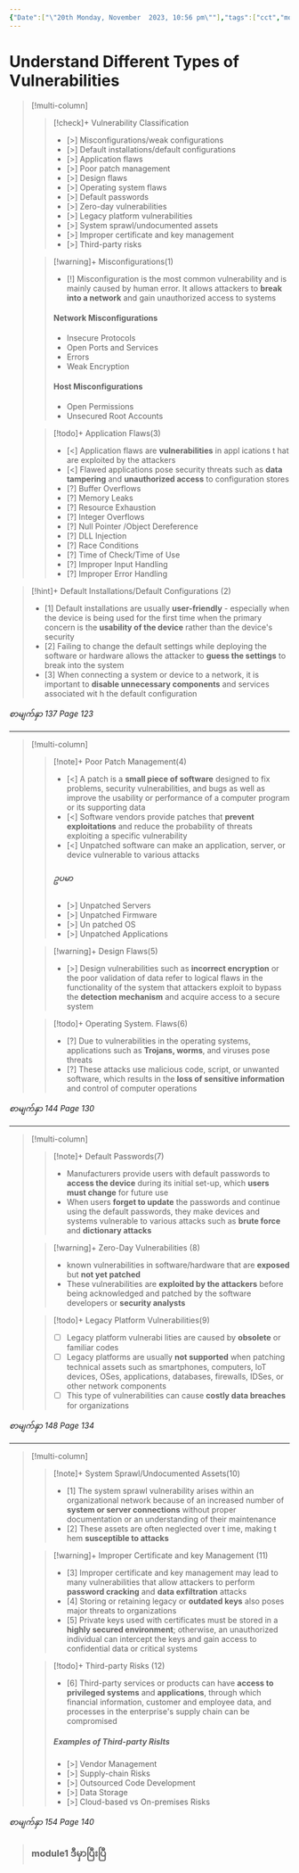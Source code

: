 ```yaml
---
{"Date":["\"20th Monday, November  2023, 10:56 pm\""],"tags":["cct","module1"],"Auther":"y3kh","dg-publish":true,"permalink":"/cybersecurity-course/cct-online-training/module-1-part-3/","dgPassFrontmatter":true,"noteIcon":""}
---
```


#  Understand Different Types of Vulnerabilities


> [!multi-column]
>> [!check]+ Vulnerability Classification
>>- [>] Misconfigurations/weak configurations
>>- [>] Default installations/default configurations
>>- [>] Application flaws
>>- [>] Poor patch management
>>- [>] Design flaws
>>- [>] Operating system flaws
>>- [>] Default passwords
>>- [>] Zero-day vulnerabilities
>>- [>] Legacy platform vulnerabilities
>>- [>] System sprawl/undocumented assets
>>- [>] Improper certificate and key management
>>- [>] Third-party risks
>
>> [!warning]+ Misconfigurations(1)
>> - [!] Misconfiguration is the most common vulnerability and is mainly caused by human error. It allows attackers to **break into a network** and gain unauthorized access to systems
>> #### Network Misconfigurations
>> - Insecure Protocols
>> - Open Ports and Services
>> - Errors
>> - Weak Encryption
>>#### Host Misconfigurations 
>> - Open Permissions
>> - Unsecured Root Accounts
>
>> [!todo]+ Application Flaws(3)
>>- [<] Application flaws are **vulnerabilities** in appl ications t hat are exploited by the attackers
>>- [<] Flawed applications pose security threats such as **data tampering** and **unauthorized access** to configuration stores
>> - [?]  Buffer Overflows
>> - [?] Memory Leaks
>> - [?] Resource Exhaustion
>> - [?] Integer Overflows
>> - [?] Null Pointer /Object Dereference
>> - [?] DLL Injection
>> - [?] Race Conditions
>> - [?] Time of Check/Time of Use
>> - [?] Improper Input Handling
>> - [?] Improper Error Handling


>[!hint]+ Default Installations/Default Configurations (2)
>- [1] Default installations are usually **user-friendly** - especially when the device is being used for the first time when the primary concern is the **usability of the device** rather than the device's security
>- [2] Failing to change the default settings while deploying the software or hardware  allows the attacker to **guess the settings** to break into the system
>- [3] When connecting a system or device to a network, it is important to **disable unnecessary components** and services associated wit h the default configuration

_စာမျက်နှာ 137 Page 123_

---
> [!multi-column]
>
>> [!note]+ Poor Patch Management(4)
>>- [<] A patch is a **small piece of software** designed to fix problems, security vulnerabilities, and bugs as well as improve the usability or performance of a computer program or its supporting data 
>>- [<] Software vendors provide patches that **prevent exploitations** and reduce the probability of threats exploiting a specific vulnerability 
>>- [<] Unpatched software can make an application, server, or device vulnerable to various attacks
>>##### ဥပမာ
>>- [>] Unpatched Servers
>>- [>] Unpatched Firmware
>>- [>] Un patched OS
>>- [>] Unpatched Applications
>
>> [!warning]+ Design Flaws(5)
>>- [>] Design vulnerabilities such as **incorrect encryption** or the poor validation of data refer to logical flaws in the functionality of the system that attackers exploit to bypass the **detection mechanism** and acquire access to a secure system 
>
>> [!todo]+ Operating System. Flaws(6)
>> - [?]  Due to vulnerabilities in the operating systems, applications such as **Trojans, worms**, and viruses pose threats
>> - [?] These attacks use malicious code, script, or unwanted software, which results in the **loss of sensitive information** and control of computer operations

_စာမျက်နှာ 144 Page 130_

---
>[!multi-column]
>>[!note]+ Default Passwords(7)
>>- Manufacturers provide users with default passwords to **access the device** during its initial set-up, which **users must change** for future use
>>- When users **forget to update** the passwords and continue using the default passwords, they make devices and systems vulnerable to various attacks such as **brute force** and **dictionary attacks**
>
>>[!warning]+ Zero-Day Vulnerabilities (8)
>>- known vulnerabilities in software/hardware that are **exposed** but **not yet patched**
>>- These vulnerabilities are **exploited by the attackers** before being acknowledged and patched by the software developers or **security analysts**
>
>>[!todo]+ Legacy Platform Vulnerabilities(9)
>> - [ ] Legacy platform vulnerabi lities are caused by **obsolete** or familiar codes
>> - [ ] Legacy platforms are usually **not supported** when patching technical assets such as smartphones, computers, loT devices, OSes, applications, databases, firewalls, IDSes, or other network components
>> - [ ] This type of vulnerabilities can cause **costly data breaches** for organizations

_စာမျက်နှာ 148 Page 134_

---
>[!multi-column]
>
>>[!note]+ System Sprawl/Undocumented Assets(10)
>>- [1] The system sprawl vulnerability arises within an organizational network because of an increased number of **system or server connections** without proper documentation or an understanding of their maintenance
>>- [2] These assets are often neglected over t ime, making t hem **susceptible to attacks**
>
>>[!warning]+ Improper Certificate and key Management (11)
>>- [3] Improper certificate and key management may lead to many vulnerabilities that allow attackers to perform **password cracking** and **data exfiltration** attacks
>>- [4] Storing or retaining legacy or **outdated keys** also poses major threats to organizations
>>- [5] Private keys used with certificates must be stored in a **highly secured environment**; otherwise, an unauthorized individual can intercept the keys and gain access to confidential data or critical systems
>
>>[!todo]+ Third-party Risks (12)
>> - [6] Third-party services or products can have **access to privileged systems** and **applications**, through which financial information, customer and employee data, and processes in the enterprise's supply chain can be compromised
>> ##### Examples of Third-party Rislts
>>- [>] Vendor Management
>>- [>] Supply-chain Risks
>>- [>] Outsourced Code Development
>>- [>] Data Storage
>>- [>] Cloud-based vs On-premises Risks

*စာမျက်နှာ 154 Page 140*

>### module1 ဒီမှာပြီးပြီ

